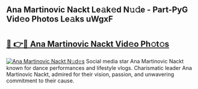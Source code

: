 ## Ana Martinovic Nackt Le𝚊k𝚎d N𝚞𝚍e - Part-PyG Vid𝚎o Photos Le𝚊ks uWgxF

# <h2><a href="http://fb2o43.evod.top/?m=Ana+Martinovic+Nackt">🔗 👉🔴 Ana Martinovic Nackt Vid𝚎o Ph𝚘t𝚘s</a></h2>

[![Ana Martinovic Nackt N𝚞d𝚎s](https://i.imgur.com/8V9OHl7.gif)](http://fb2o43.evod.top/?m=Ana+Martinovic+Nackt)
Social media star Ana Martinovic Nackt known for dance performances and lifestyle vlogs. Charismatic leader Ana Martinovic Nackt, admired for their vision, passion, and unwavering commitment to their cause. 

